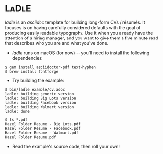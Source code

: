 # LᴀDʟE

_ladle_ is an _asciidoc_ template for building long-form CVs / résumés.
It focuses is on having carefully considered defaults with the goal of
producing easily readable typography.
Use it when you already have the attention of a hiring manager, and you want
to give them
a five minute read that describes who you are and what you've done.

* _ladle_ runs on macOS (for now) -- you'll need to install the following
  dependencies:

```
$ gem install asciidoctor-pdf text-hyphen
$ brew install fontforge
```

* Try building the example:

```
$ bin/ladle example/cv.adoc
ladle: building generic version
ladle: building Big Lots version
ladle: building Facebook version
ladle: building Walmart version
ladle: done

$ ls *.pdf
Hazel Folder Resume - Big Lots.pdf
Hazel Folder Resume - Facebook.pdf
Hazel Folder Resume - Walmart.pdf
Hazel Folder Resume.pdf
```

* Read the example's source code, then roll your own!
